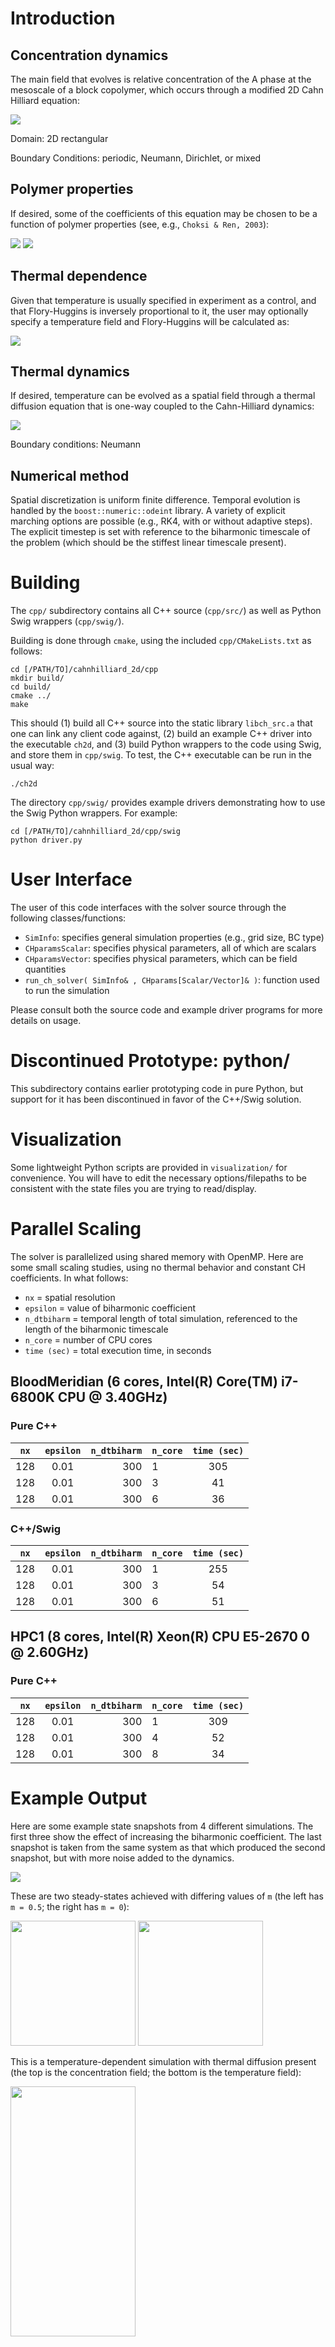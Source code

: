 # Introduction

## Concentration dynamics
The main field that evolves is relative concentration of the A phase at the mesoscale of a block copolymer, which occurs through a modified 2D Cahn Hilliard equation:

<img src="https://github.com/adegenna/cahnhilliard_2d/blob/master/figs/cheqn.gif">

Domain: 2D rectangular

Boundary Conditions: periodic, Neumann, Dirichlet, or mixed

## Polymer properties

If desired, some of the coefficients of this equation may be chosen to be a function of polymer properties (see, e.g., `Choksi & Ren, 2003`):

<img src="https://github.com/adegenna/cahnhilliard_2d/blob/master/figs/eps2_thermal.gif">

<img src="https://github.com/adegenna/cahnhilliard_2d/blob/master/figs/sigma_thermal.gif">

## Thermal dependence

Given that temperature is usually specified in experiment as a control, and that Flory-Huggins is inversely proportional to it, the user may optionally specify a temperature field and Flory-Huggins will be calculated as:

<img src="https://github.com/adegenna/cahnhilliard_2d/blob/master/figs/chi_thermal.gif">

## Thermal dynamics

If desired, temperature can be evolved as a spatial field through a thermal diffusion equation that is one-way coupled to the Cahn-Hilliard dynamics:

<img src="https://github.com/adegenna/cahnhilliard_2d/blob/master/figs/thermal_eqn.gif">

Boundary conditions: Neumann

## Numerical method

Spatial discretization is uniform finite difference. Temporal evolution is handled by the `boost::numeric::odeint` library. A variety of explicit marching options are possible (e.g., RK4, with or without adaptive steps). The explicit timestep is set with reference to the biharmonic timescale of the problem (which should be the stiffest linear timescale present).

# Building
The `cpp/` subdirectory contains all C++ source (`cpp/src/`) as well as Python Swig wrappers (`cpp/swig/`).

Building is done through `cmake`, using the included `cpp/CMakeLists.txt` as follows: 

```shell
cd [/PATH/TO]/cahnhilliard_2d/cpp
mkdir build/
cd build/
cmake ../
make
```

This should (1) build all C++ source into the static library `libch_src.a` that one can link any client code against, (2) build an example C++ driver into the executable `ch2d`, and (3) build Python wrappers to the code using Swig, and store them in `cpp/swig`. To test, the C++ executable can be run in the usual way:

```shell
./ch2d
```

The directory `cpp/swig/` provides example drivers demonstrating how to use the Swig Python wrappers. For example:

```shell
cd [/PATH/TO]/cahnhilliard_2d/cpp/swig
python driver.py
```

# User Interface

The user of this code interfaces with the solver source through the following classes/functions:

* `SimInfo`: specifies general simulation properties (e.g., grid size, BC type)
* `CHparamsScalar`: specifies physical parameters, all of which are scalars
* `CHparamsVector`: specifies physical parameters, which can be field quantities
* `run_ch_solver( SimInfo& , CHparams[Scalar/Vector]& )`: function used to run the simulation

Please consult both the source code and example driver programs for more details on usage.

# Discontinued Prototype: python/
This subdirectory contains earlier prototyping code in pure Python, but support for it has been discontinued in favor of the C++/Swig solution.

# Visualization
Some lightweight Python scripts are provided in `visualization/` for convenience. You will have to edit the necessary options/filepaths to be consistent with the state files you are trying to read/display.

# Parallel Scaling
The solver is parallelized using shared memory with OpenMP. Here are some small scaling studies, using no thermal behavior and constant CH coefficients. In what follows:

* `nx` = spatial resolution
* `epsilon` = value of biharmonic coefficient
* `n_dtbiharm` = temporal length of total simulation, referenced to the length of the biharmonic timescale
* `n_core` = number of CPU cores
* `time (sec)` = total execution time, in seconds

## BloodMeridian (6 cores, Intel(R) Core(TM) i7-6800K CPU @ 3.40GHz)

### Pure C++
| `nx`          | `epsilon`     | `n_dtbiharm`  | `n_core`      | `time (sec)`  |
| ------------- |:-------------:| -------------:| ------------- |:-------------:|
| 128           | 0.01          | 300           | 1             | 305           |
| 128           | 0.01          | 300           | 3             | 41            |
| 128           | 0.01          | 300           | 6             | 36            |

### C++/Swig
| `nx`          | `epsilon`     | `n_dtbiharm`  | `n_core`      | `time (sec)`  |
| ------------- |:-------------:| -------------:| ------------- |:-------------:|
| 128           | 0.01          | 300           | 1             | 255           |
| 128           | 0.01          | 300           | 3             | 54            |
| 128           | 0.01          | 300           | 6             | 51            |

## HPC1 (8 cores, Intel(R) Xeon(R) CPU E5-2670 0 @ 2.60GHz)

### Pure C++
| `nx`          | `epsilon`     | `n_dtbiharm`  | `n_core`      | `time (sec)`  |
| ------------- |:-------------:| -------------:| ------------- |:-------------:|
| 128           | 0.01          | 300           | 1             | 309           |
| 128           | 0.01          | 300           | 4             | 52            |
| 128           | 0.01          | 300           | 8             | 34            |

# Example Output
Here are some example state snapshots from 4 different simulations. The first three show the effect of increasing the biharmonic coefficient. The last snapshot is taken from the same system as that which produced the second snapshot, but with more noise added to the dynamics.

<img src="https://github.com/adegenna/cahnhilliard_2d/blob/master/figs/ch2d.png">

These are two steady-states achieved with differing values of `m` (the left has `m = 0.5`; the right has `m = 0`):

<img src="https://github.com/adegenna/cahnhilliard_2d/blob/master/figs/ch_nonthermal.png" width="200" height="200"> <img src="https://github.com/adegenna/cahnhilliard_2d/blob/master/figs/ch_nonthermal_2.png" width="200" height="200">

This is a temperature-dependent simulation with thermal diffusion present (the top is the concentration field; the bottom is the temperature field):

<img src="https://github.com/adegenna/cahnhilliard_2d/blob/master/figs/ch_thermal.png" width="200" height="400">
